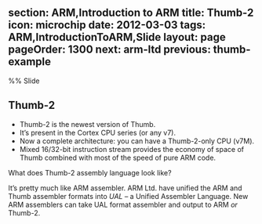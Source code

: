 section: ARM,Introduction to ARM
title: Thumb-2
icon: microchip
date: 2012-03-03
tags: ARM,IntroductionToARM,Slide
layout: page
pageOrder: 1300
next: arm-ltd
previous: thumb-example
----

%% Slide
  
## Thumb-2

* Thumb-2 is the newest version of Thumb.
* It’s present in the Cortex CPU series (or any v7).
* Now a complete architecture: you can have a Thumb-2-only CPU (v7M).
* Mixed 16/32-bit instruction stream provides the economy of space of Thumb combined with most of the speed of pure ARM code.

What does Thumb-2 assembly language look like?

It’s pretty much like ARM assembler. ARM Ltd. have unified the ARM and Thumb assembler formats into *UAL* – a Unified Assembler Language. New ARM assemblers can take UAL format assembler and output to ARM *or* Thumb-2.

